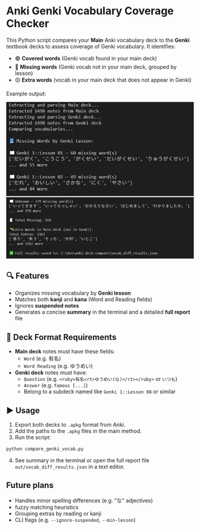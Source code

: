 # Anki Genki Vocabulary Coverage Checker

This Python script compares your **Main** Anki vocabulary deck to the **Genki** textbook decks to assess coverage of Genki vocabulary. It identifies:

- 🟢 **Covered words** (Genki vocab found in your main deck)
- 🔴 **Missing words** (Genki vocab not in your main deck, grouped by lesson)
- 🟡 **Extra words** (vocab in your main deck that does not appear in Genki)

Example output:

![Console output](./docs/example_output_01.PNG)
![Console output](./docs/example_output_02.PNG)

## 🔍 Features

- Organizes missing vocabulary by **Genki lesson**
- Matches both **kanji** and **kana** (Word and Reading fields)
- Ignores **suspended notes**
- Generates a concise **summary** in the terminal and a detailed **full report** file

## 📂 Deck Format Requirements

- **Main deck** notes must have these fields:
  - `Word` (e.g. 有名)
  - `Word Reading` (e.g. ゆうめい)
- **Genki deck** notes must have:
  - `Question` (e.g. `<ruby>有名<rt>ゆうめい(な)</rt></ruby>` or `いつも`)
  - `Answer` (e.g. `famous [...]`)
  - Belong to a subdeck named like `Genki 1::Lesson 08` or similar

## ▶️ Usage

1. Export both decks to `.apkg` format from Anki.
2. Add the paths to the `.apkg` files in the main method.
3. Run the script:

```bash
python compare_genki_vocab.py
```

4. See summary in the terminal or open the full report file `out/vocab_diff_results.json` in a text editor.

## Future plans

- Handles minor spelling differences (e.g. "な" adjectives)
- fuzzy matching heuristics
- Grouping extras by reading or kanji
- CLI flags (e.g. `--ignore-suspended`, `--min-lesson`)
